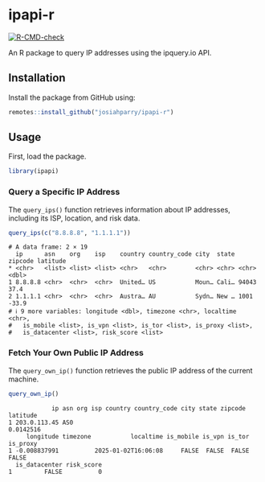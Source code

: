 # ipapi-r

[![R-CMD-check](https://github.com/JosiahParry/ipapi-r/actions/workflows/R-CMD-check.yaml/badge.svghttps://github.com/JosiahParry/ipapi-r/actions/workflows/R-CMD-check.yaml/badge.svghttps://github.com/JosiahParry/ipapi-r/actions/workflows/R-CMD-check.yaml/badge.svg)](https://github.com/JosiahParry/ipapi-r/actions/workflows/R-CMD-check.yaml)

An R package to query IP addresses using the ipquery.io API.

## Installation

Install the package from GitHub using:

``` r
remotes::install_github("josiahparry/ipapi-r")
```

## Usage

First, load the package.

``` r
library(ipapi)
```

### Query a Specific IP Address

The `query_ips()` function retrieves information about IP addresses,
including its ISP, location, and risk data.

``` r
query_ips(c("8.8.8.8", "1.1.1.1"))
```

    # A data frame: 2 × 19
      ip      asn    org    isp    country country_code city  state zipcode latitude
    * <chr>   <list> <list> <list> <chr>   <chr>        <chr> <chr> <chr>      <dbl>
    1 8.8.8.8 <chr>  <chr>  <chr>  United… US           Moun… Cali… 94043       37.4
    2 1.1.1.1 <chr>  <chr>  <chr>  Austra… AU           Sydn… New … 1001       -33.9
    # ℹ 9 more variables: longitude <dbl>, timezone <chr>, localtime <chr>,
    #   is_mobile <list>, is_vpn <list>, is_tor <list>, is_proxy <list>,
    #   is_datacenter <list>, risk_score <list>

### Fetch Your Own Public IP Address

The `query_own_ip()` function retrieves the public IP address of the
current machine.

``` r
query_own_ip()
```

                ip asn org isp country country_code city state zipcode  latitude
    1 203.0.113.45 AS0                                                 0.0142516
         longitude timezone           localtime is_mobile is_vpn is_tor is_proxy
    1 -0.008837991          2025-01-02T16:06:08     FALSE  FALSE  FALSE    FALSE
      is_datacenter risk_score
    1         FALSE          0
